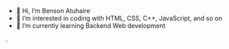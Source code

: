 - 👋 Hi, I’m Benson Atuhaire
- 👀 I’m interested in coding with HTML, CSS, C++, JavaScript, and so on
- 🌱 I’m currently learning Backend Web development

.

<!---
bensonatu/bensonatu is a ✨ special ✨ repository because its `README.md` (this file) appears on your GitHub profile.
You can click the Preview link to take a look at your changes.
--->
